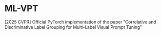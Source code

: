 # ML-VPT
 [2025 CVPR] Official PyTorch implementation of the paper "Correlative and Discriminative Label Grouping for Multi-Label Visual Prompt Tuning"
